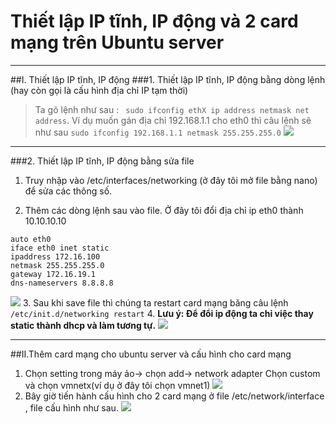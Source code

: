 # Thiết lập IP tĩnh, IP động và 2 card mạng trên Ubuntu server

----
##I. Thiết lập IP tĩnh, IP động
###1. Thiết lập IP tĩnh, IP động bằng dòng lệnh (hay còn gọi là cấu hình địa chỉ IP tạm thời)
> Ta gõ lệnh như sau :
 ``` sudo ifconfig ethX ip address netmask net address```. Ví dụ muốn gán địa chỉ 192.168.1.1 cho eth0 thì câu lệnh sẽ như sau ```sudo ifconfig 192.168.1.1 netmask 255.255.255.0```
 ![](https://raw.githubusercontent.com/hieppso194/baocao_vnware/master/22.PNG)

----
###2. Thiết lập IP tĩnh, IP động bằng sửa file
1. Truy nhập vào /etc/interfaces/networking (ở đây tôi mở file bằng nano) để sửa các thông số.

2. Thêm các dòng lệnh sau vào file. Ở đây tôi đổi địa chỉ ip eth0 thành 10.10.10.10
 ```
auto eth0
iface eth0 inet static
ipaddress 172.16.100
netmask 255.255.255.0
gateway 172.16.19.1
dns-nameservers 8.8.8.8
```
![](https://raw.githubusercontent.com/hieppso194/baocao_vnware/master/23.PNG)
3. Sau khi save file thì chúng ta restart card mạng băng câu lệnh ```/etc/init.d/networking restart```
4. **Lưu ý: Để đổi ip động ta chỉ việc thay static thành dhcp và làm tương tự.**
![](https://raw.githubusercontent.com/hieppso194/baocao_vnware/master/232.png)

----
##II.Thêm card mạng cho ubuntu server và cấu hình cho card mạng
1. Chọn setting trong máy ảo-> chọn add-> network adapter Chọn custom và chọn vmnetx(ví dụ ở đây tôi chọn vmnet1)
  ![](https://raw.githubusercontent.com/hieppso194/baocao_vnware/master/24.PNG)
2. Bây giờ tiến hành cấu hình cho 2 card mạng ở file /etc/network/interface , file cấu hình như sau.
![](https://raw.githubusercontent.com/hieppso194/baocao_vnware/master/25.png)

